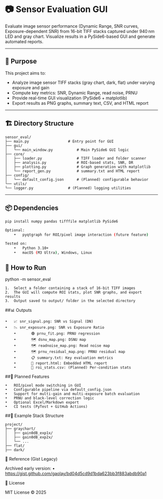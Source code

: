 # 📷 Sensor Evaluation GUI

Evaluate image sensor performance (Dynamic Range, SNR curves, Exposure-dependent SNR) from 16-bit TIFF stacks captured under 940 nm LED and gray chart. Visualize results in a PySide6-based GUI and generate automated reports.

---

## 🧭 Purpose

This project aims to:
- Analyze image sensor TIFF stacks (gray chart, dark, flat) under varying exposure and gain
- Compute key metrics: SNR, Dynamic Range, read noise, PRNU
- Provide real-time GUI visualization (PySide6 + matplotlib)
- Export results as PNG graphs, summary text, CSV, and HTML report

---

## 🏗 Directory Structure

	sensor_eval/
	├── main.py                  # Entry point for GUI
	├── gui/
	│   └── main_window.py           # Main PySide6 GUI logic
	├── core/
	│   ├── loader.py                # TIFF loader and folder scanner
	│   ├── analysis.py              # ROI-based stats, SNR, DR
	│   ├── plotting.py              # Graph generation with matplotlib
	│   └── report_gen.py            # summary.txt and HTML report
	├── config/
	│   └── default_config.json      # (Planned) configurable behavior
	└── utils/
	└── logger.py                # (Planned) logging utilities

---

## 📦 Dependencies

```bash
pip install numpy pandas tifffile matplotlib PySide6

Optional:
	•	pyqtgraph for ROI/pixel image interaction (future feature)

Tested on:
	•	Python 3.10+
	•	macOS (M3 Ultra), Windows, Linux
```

## 🚀 How to Run

python -m sensor_eval

	1.	Select a folder containing a stack of 16-bit TIFF images
	2.	The GUI will compute ROI stats, plot SNR graphs, and export results
	3.	Output saved to output/ folder in the selected directory

##📊 Outputs

	•	📈 snr_signal.png: SNR vs Signal (DN)
	•	📉 snr_exposure.png: SNR vs Exposure Ratio
        •       🟢 prnu_fit.png: PRNU regression
        •       🗺 dsnu_map.png: DSNU map
        •       🗺 readnoise_map.png: Read noise map
        •       🗺 prnu_residual_map.png: PRNU residual map
        •       📋 summary.txt: Key evaluation metrics
        •       📄 report.html: Embedded HTML report
        •       📑 roi_stats.csv: (Planned) Per-condition stats

##🔮 Planned Features

	•	ROI/pixel mode switching in GUI
	•	Configurable pipeline via default_config.json
	•	Support for multi-gain and multi-exposure batch evaluation
	•	PRNU and black-level correction logic
	•	Optional Excel/Markdown export
	•	CI tests (PyTest + GitHub Actions)

##🧪 Example Stack Structure

	project/
	├── graychart/
	│   ├── gain0dB_exp1x/
	│   ├── gain0dB_exp2x/
	│   └── ...
	├── flat/
	├── dark/

📎 Reference (Gist Legacy)

Archived early version:
	•	https://gist.github.com/gaolay/bd04d5cd9d1bda623bb3f883abdb90a1

🪪 License

MIT License © 2025

